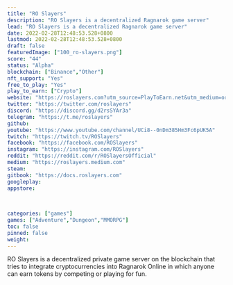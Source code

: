 ```yaml
---
title: "RO Slayers"
description: "RO Slayers is a decentralized Ragnarok game server"
lead: "RO Slayers is a decentralized Ragnarok game server"
date: 2022-02-28T12:48:53.528+0800
lastmod: 2022-02-28T12:48:53.528+0800
draft: false
featuredImage: ["100_ro-slayers.png"]
score: "44"
status: "Alpha"
blockchain: ["Binance","Other"]
nft_support: "Yes"
free_to_play: "Yes"
play_to_earn: ["Crypto"]
website: "https://roslayers.com?utm_source=PlayToEarn.net&utm_medium=organic&utm_campaign=gamepage"
twitter: "https://twitter.com/roslayers"
discord: "https://discord.gg/d2rsSYAr3a"
telegram: "https://t.me/roslayers"
github: 
youtube: "https://www.youtube.com/channel/UCi8--0nDm385Hm3Fc6pUK5A"
twitch: "https://twitch.tv/ROSlayers"
facebook: "https://facebook.com/ROSlayers"
instagram: "https://instagram.com/ROSlayers"
reddit: "https://reddit.com/r/ROSlayersOfficial"
medium: "https://roslayers.medium.com"
steam: 
gitbook: "https://docs.roslayers.com"
googleplay: 
appstore: 

  
    
categories: ["games"]
games: ["Adventure","Dungeon","MMORPG"]
toc: false
pinned: false
weight: 
---
```

RO Slayers is a decentralized private game server on the blockchain that tries to integrate cryptocurrencies into Ragnarok Online in which anyone can earn tokens by competing or playing for fun.